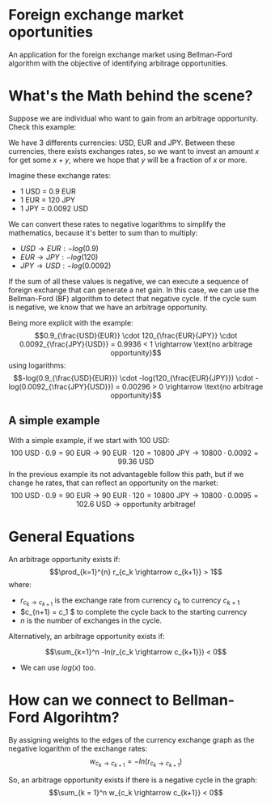 # Foreign exchange market oportunities
An application for the foreign exchange market using Bellman-Ford algorithm with the objective of identifying arbitrage opportunities.

# What's the Math behind the scene?
Suppose we are individual who want to gain from an arbitrage opportunity. Check this example:

We have 3 differents currencies: USD, EUR and JPY. Between these currencies, there exists exchanges rates, so we want to invest an amount $x$ for get some $x + y$, where we hope that $y$ will be a fraction of $x$ or more.

Imagine these exchange rates:
* 1 USD = 0.9 EUR
* 1 EUR = 120 JPY
* 1 JPY = 0.0092 USD

We can convert these rates to negative logarithms to simplify the mathematics, because it's better to sum than to multiply:
* $USD \rightarrow EUR: -log(0.9)$
* $EUR \rightarrow JPY: -log(120)$
* $JPY \rightarrow USD: -log(0.0092)$

If the sum of all these values is negative, we can execute a sequence of foreign exchange that can generate a net gain. In this case, we can use the Bellman-Ford (BF) algorithm to detect that negative cycle. If the cycle sum is negative, we know that we have an arbitrage opportunity.

Being more explicit with the example:
$$0.9_{\frac{USD}{EUR}}  \cdot 120_{\frac{EUR}{JPY}} \cdot 0.0092_{\frac{JPY}{USD}} = 0.9936 < 1 \rightarrow \text{no arbitrage opportunity}$$
using logarithms:
$$-log(0.9_{\frac{USD}{EUR}})  \cdot -log(120_{\frac{EUR}{JPY}}) \cdot -log(0.0092_{\frac{JPY}{USD}}) = 0.00296 > 0 \rightarrow \text{no arbitrage opportunity}$$

## A simple example

With a simple example, if we start with 100 USD:
$$100 \text{ USD} \cdot 0.9 = 90 \text{ EUR} \rightarrow 90 \text{ EUR} \cdot 120 = 10800 \text{ JPY} \rightarrow 10800 \cdot 0.0092 = 99.36 \text{ USD}$$
In the previous example its not advantageble follow this path, but if we change he rates, that can reflect an opportunity on the market:
$$100 \text{ USD} \cdot 0.9 = 90 \text{ EUR} \rightarrow 90 \text{ EUR} \cdot 120 = 10800 \text{ JPY} \rightarrow 10800 \cdot 0.0095 = 102.6 \text{ USD} \rightarrow \text{opportunity arbitrage!}$$

# General Equations
An arbitrage opportunity exists if:
$$\prod_{k=1}^{n} r_{c_k \rightarrow c_{k+1}} > 1$$
where:
* $r_{c_k \rightarrow c_{k+1}}$ is the exchange rate from currency $c_k$ to currency $c_{k+1}$
* $c_{n+1} = c_1 $ to complete the cycle back to the starting currency
* $n$ is the number of exchanges in the cycle.

Alternatively, an arbitrage opportunity exists if:

$$\sum_{k=1}^n -ln(r_{c_k \rightarrow c_{k+1}}) < 0$$

* We can use $log(x)$ too.

# How can we connect to Bellman-Ford Algorihtm?
By assigning weights to the edges of the currency exchange graph as the negative logarithm of the exchange rates:
$$w_{c_k \rightarrow c_{k+1}} =  -ln(r_{c_k \rightarrow c_{k+1}})$$

So, an arbitrage opportunity exists if there is a negative cycle in the graph:
$$\sum_{k = 1}^n w_{c_k \rightarrow c_{k+1}} < 0$$




